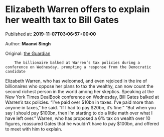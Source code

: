
# Elizabeth Warren offers to explain her wealth tax to Bill Gates

Published at: **2019-11-07T03:06:57+00:00**

Author: **Maanvi Singh**

Original: [the Guardian](https://www.theguardian.com/us-news/2019/nov/06/elizabeth-warren-bill-gates-wealth-tax)


        The billionaire balked at Warren’s tax policies during a conference on Wednesday, prompting a response from the Democratic candidate
      
Elizabeth Warren, who has welcomed, and even rejoiced in the ire of billionaires who oppose her plans to tax the wealthy, can now count the second richest person in the world among her skeptics.
Speaking at the New York Times DealBook conference on Wednesday, Bill Gates balked at Warren’s tax policies. “I’ve paid over $10bn in taxes. I’ve paid more than anyone in taxes,” he said. “If I had to pay $20bn, it’s fine.” “But when you say I should pay $100bn, then I’m starting to do a little math over what I have left over.”
Warren, who has proposed a 6% tax on wealth over 10 figures, reassured Gates that he wouldn’t have to pay $100bn, and offered to meet with him to explain.
